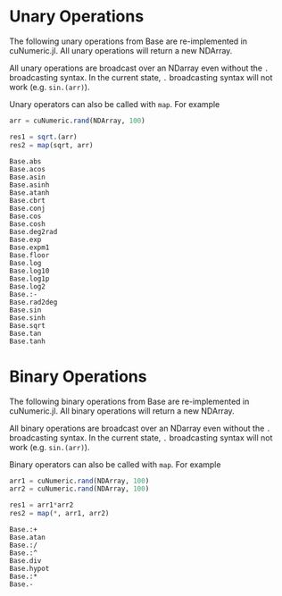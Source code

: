 
# Unary Operations
The following unary operations from Base are re-implemented in cuNumeric.jl. All unary operations will return a new NDArray.

All unary operations are broadcast over an NDarray even without the `.` broadcasting syntax. In the current state, `.` broadcasting syntax will not work (e.g. `sin.(arr)`).

Unary operators can also be called with `map`. For example
```julia
arr = cuNumeric.rand(NDArray, 100)

res1 = sqrt.(arr)
res2 = map(sqrt, arr)
```

```@docs
Base.abs
Base.acos
Base.asin
Base.asinh
Base.atanh
Base.cbrt
Base.conj
Base.cos
Base.cosh
Base.deg2rad
Base.exp
Base.expm1
Base.floor
Base.log
Base.log10
Base.log1p
Base.log2
Base.:-
Base.rad2deg
Base.sin
Base.sinh
Base.sqrt
Base.tan
Base.tanh
```

# Binary Operations
The following binary operations from Base are re-implemented in cuNumeric.jl. All binary operations will return a new NDArray.

All binary operations are broadcast over an NDarray even without the `.` broadcasting syntax. In the current state, `.` broadcasting syntax will not work (e.g. `sin.(arr)`).

Binary operators can also be called with `map`. For example
```julia
arr1 = cuNumeric.rand(NDArray, 100)
arr2 = cuNumeric.rand(NDArray, 100)

res1 = arr1*arr2
res2 = map(*, arr1, arr2)
```

```@docs
Base.:+
Base.atan
Base.:/
Base.:^
Base.div
Base.hypot
Base.:*
Base.-
```